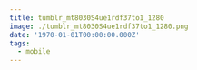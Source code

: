```yaml
---
title: tumblr_mt8030S4ue1rdf37to1_1280
image: ./tumblr_mt8030S4ue1rdf37to1_1280.png
date: '1970-01-01T00:00:00.000Z'
tags:
  - mobile
---
```


